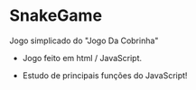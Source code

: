 # SnakeGame
 Jogo simplicado do "Jogo Da Cobrinha"
 
 - Jogo feito em html / JavaScript.
 
 - Estudo de principais funções do JavaScript!
